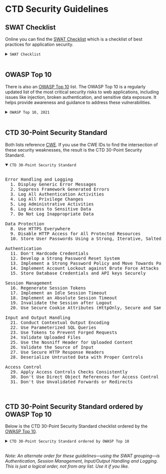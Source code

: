 # CTD Security Guidelines

## SWAT Checklist

Online you can find the [SWAT Checklist](https://www.sans.org/cloud-security/securing-web-application-technologies/) which is a checklist of best practices for application security. 

<details><summary><code>SWAT Checklist</code></summary>
<br>

<pre>
Error Handling and Logging
  1. Display Generic Error Messages
  2. No Unhandled Exceptions
  3. Suppress Framework Generated Errors
  4. Log All Authentication Activities
  5. Log All Privilege Changes
  6. Log Administrative Activities
  7. Log Access to Sensitive Data
  8. Do Not Log Inappropriate Data
  9. Store Logs Securely

Data Protection
  10. Use HTTPS Everywhere
  11. Disable HTTP Access for All Protected Resources
  12. Use the Strict-Transport-Security Header
  13. Store User Passwords Using a Strong, Iterative, Salted Hash
  14. Securely Exchange Encryption Keys
  15. Set Up Secure Key Management Processes
  16. Weak TLS Configuration on Servers
  17. Use Valid HTTPS Certificates from a Reputable CA
  18. Disable Data Caching Using Cache Control Headers and Autocomplete
  19. Limit the Use and Storage of Sensitive Data

Configuration and Operations
  20. Automate Application Deployment
  21. Establish a Rigorous Change Management Process
  22. Define Security Requirements
  23. Conduct a Design Review
  24. Perform Code Reviews
  25. Perform Security Testing
  26. Harden the Infrastructure
  27. Define an Incident Handling Plan
  28. Educate the Team on Security

Authentication
  29. Don't Hardcode Credentials
  30. Develop a Strong Password Reset System
  31. Implement a Strong Password Policy and Move Towards Passwordless Authentication
  32. Implement Account Lockout against Brute Force Attacks
  33. Don't Disclose Too Much Information in Error Messages
  34. Store Database Credentials and API keys Securely
  35. Applications and Middleware Should Run with Minimal Privileges

Session Management
  36. Ensure That Session Identifiers Are Sufficiently Random
  37. Regenerate Session Tokens
  38. Implement an Idle Session Timeout
  39. Implement an Absolute Session Timeout
  40. Destroy Sessions at Any Sign of Tampering
  41. Invalidate the Session after Logout
  42. Place a Logout Button on Every Page
  43. Use Secure Cookie Attributes (HttpOnly, Secure and SameSite Flags)
  44. Set the Cookie Domain and Path Correctly
  45. Set the Cookie Expiration Time

Input and Output Handling
  46. Conduct Contextual Output Encoding
  47. Prefer Allowlists over Blocklists
  48. Use Parameterized SQL Queries
  49. Use Tokens to Prevent Forged Requests
  50. Set the Encoding for Your Application
  51. Validate Uploaded Files
  52. Use the Nosniff Header for Uploaded Content
  53. Validate the Source of Input
  54. Use the X-Frame-Options Header
  55. Use Secure HTTP Response Headers
  56. Deserialize Untrusted Data with Proper Controls

Access Control
  57. Apply Access Controls Checks Consistently
  58. Apply the Principle of Least Privilege
  59. Don't Use Direct Object References for Access Control Checks
  60. Don't Use Unvalidated Forwards or Redirects
</pre></details>
<br>

## OWASP Top 10

There is also an [OWASP Top 10](https://owasp.org/www-project-top-ten/) list. The OWASP Top 10 is a regularly updated list of the most critical security risks to web applications, including issues like injection, broken authentication, and sensitive data exposure. It helps provide awareness and guidance to address these vulnerabilities.

<details><summary><code>OWASP Top 10, 2021</code></summary>

<br>
<pre>
1. Broken Access Control
2. Cryptographic Failures
3. Injection
4. Insecure Design
5. Security Misconfiguration
6. Vulnerable and Outdated Components
7. Identification and Authentication Failures
8. Software and Data Integrity Failures
9. Security Logging and Monitoring Failures
10. Server-Side Request Forgery
</pre></details>
<br>

## CTD 30-Point Security Standard

Both lists reference [CWE](https://cwe.mitre.org/index.html).
If you use the CWE IDs to find the intersection of these security weaknesses,
the result is the CTD 30-Point Security Standard. 

<details open><summary><code>CTD 30-Point Security Standard</code></summary>
<br>

<pre>
Error Handling and Logging
  1. Display Generic Error Messages
  2. Suppress Framework Generated Errors
  3. Log All Authentication Activities
  4. Log All Privilege Changes
  5. Log Administrative Activities
  6. Log Access to Sensitive Data
  7. Do Not Log Inappropriate Data

Data Protection
  8. Use HTTPS Everywhere
  9. Disable HTTP Access for All Protected Resources
  10. Store User Passwords Using a Strong, Iterative, Salted Hash

Authentication
  11. Don't Hardcode Credentials
  12. Develop a Strong Password Reset System
  13. Implement a Strong Password Policy and Move Towards Passwordless Authentication
  14. Implement Account Lockout against Brute Force Attacks
  15. Store Database Credentials and API keys Securely

Session Management
  16. Regenerate Session Tokens
  17. Implement an Idle Session Timeout
  18. Implement an Absolute Session Timeout
  19. Invalidate the Session after Logout
  20. Use Secure Cookie Attributes (HttpOnly, Secure and SameSite Flags)

Input and Output Handling
  21. Conduct Contextual Output Encoding
  22. Use Parameterized SQL Queries
  23. Use Tokens to Prevent Forged Requests
  24. Validate Uploaded Files
  25. Use the Nosniff Header for Uploaded Content
  26. Validate the Source of Input
  27. Use Secure HTTP Response Headers
  28. Deserialize Untrusted Data with Proper Controls

Access Control
  29. Apply Access Controls Checks Consistently
  30. Don't Use Direct Object References for Access Control Checks
  31. Don't Use Unvalidated Forwards or Redirects
</pre></details>
<br>

## CTD 30-Point Security Standard ordered by OWASP Top 10

Below is the CTD 30-Point Security Standard checklist ordered by the [OWASP Top 10](https://owasp.org/www-project-top-ten/).

<details><summary><code>CTD 30-Point Security Standard ordered by OWASP Top 10</code></summary>
<br>

<pre>
Broken Access Control
  1. Use Tokens to Prevent Forged Requests
  2. Validate Uploaded Files (also Insecure Design)
  3. Apply Access Controls Checks Consistently
  4. Don't Use Direct Object References for Access Control Checks
  5. Don't Use Unvalidated Forwards or Redirects

Cryptographic Failures
  6. Use HTTPS Everywhere (also Insecure Design)
  7. Disable HTTP Access for All Protected Resources

Injection
  8. Use Secure Cookie Attributes (HttpOnly, Secure and SameSite Flags) (also Security Misconfiguration)
  9. Conduct Contextual Output Encoding
  10. Use Parameterized SQL Queries
  11. Validate the Source of Input (also Identification and Authentication Failures)
  12. Use Secure HTTP Response Headers

Insecure Design
  13. Display Generic Error Messages
  14. Suppress Framework Generated Errors
  15. Store User Passwords Using a Strong, Iterative, Salted Hash
  16. Store Database Credentials and API keys Securely
  17. Use the Nosniff Header for Uploaded Content

Identification and Authentication Failures
  18. Don't Hardcode Credentials
  19. Develop a Strong Password Reset System
  20. Implement a Strong Password Policy and Move Towards Passwordless Authentication
  21. Implement Account Lockout against Brute Force Attacks
  22. Regenerate Session Tokens
  23. Implement an Idle Session Timeout
  24. Implement an Absolute Session Timeout
  25. Invalidate the Session after Logout

Software and Data Integrity Failures
  26. Deserialize Untrusted Data with Proper Controls

Security Logging and Monitoring Failures
  27. Log All Authentication Activities
  28. Log All Privilege Changes
  29. Log Administrative Activities
  30. Log Access to Sensitive Data
  31. Do Not Log Inappropriate Data
</pre></details>
<br>

*Note: An alternate order for these guidelines—using the SWAT grouping—is Authentication, Session Management, Input/Output Handling and Logging. This is just a logical order, not from any list. Use it if you like.*
